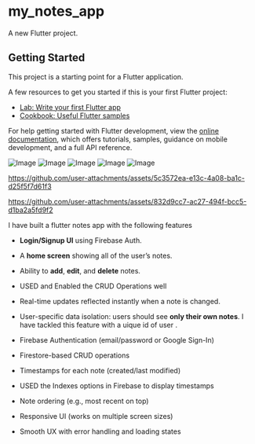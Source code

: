 # my_notes_app

A new Flutter project.

## Getting Started

This project is a starting point for a Flutter application.

A few resources to get you started if this is your first Flutter project:

- [Lab: Write your first Flutter app](https://docs.flutter.dev/get-started/codelab)
- [Cookbook: Useful Flutter samples](https://docs.flutter.dev/cookbook)

For help getting started with Flutter development, view the
[online documentation](https://docs.flutter.dev/), which offers tutorials,
samples, guidance on mobile development, and a full API reference.

![Image](https://github.com/user-attachments/assets/f2833cf4-b48a-43f1-9c32-5dcd0a98e415)
![Image](https://github.com/user-attachments/assets/3d107bfb-e927-47e6-83c8-4e4061aff6d2)
![Image](https://github.com/user-attachments/assets/3518d2fa-ef92-422a-ba22-683907154d21)
![Image](https://github.com/user-attachments/assets/371da4a2-e8a4-42f1-876b-029bef221beb)
![Image](https://github.com/user-attachments/assets/e1086c13-5834-43dd-9848-4703ac04c886)

https://github.com/user-attachments/assets/5c3572ea-e13c-4a08-ba1c-d25f5f7d61f3

https://github.com/user-attachments/assets/832d9cc7-ac27-494f-bcc5-d1ba2a5fd9f2

I have built a flutter notes app with the following features 

- **Login/Signup UI** using Firebase Auth.
- A **home screen** showing all of the user’s notes.
- Ability to **add**, **edit**, and **delete** notes.
- USED and Enabled the CRUD Operations well 
- Real-time updates reflected instantly when a note is changed.
  
- User-specific data isolation: users should see **only their own notes**. I have tackled this feature with a uique id of user .


- Firebase Authentication (email/password or Google Sign-In)
- Firestore-based CRUD operations
- Timestamps for each note (created/last modified)
- USED the Indexes options in Firebase to display timestamps 
- Note ordering (e.g., most recent on top)
- Responsive UI (works on multiple screen sizes)
- Smooth UX with error handling and loading states
